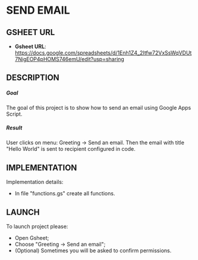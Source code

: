 SEND EMAIL
==========


GSHEET URL
----------

* **Gsheet URL**: https://docs.google.com/spreadsheets/d/1Enh1Z4_2Itfw72VxSsWqVDUt7NigEOP4pHOMS746emU/edit?usp=sharing


DESCRIPTION
-----------

##### Goal
The goal of this project is to show how to send an email using Google Apps Script. 

##### Result 
User clicks on menu: Greeting -> Send an email. Then the email with title "Hello World" is sent to recipient configured in code.


IMPLEMENTATION
-----------

Implementation details:
* In file "functions.gs" create all functions.
  

LAUNCH
------

To launch project please:
* Open Gsheet;
* Choose "Greeting -> Send an email";
* (Optional) Sometimes you will be asked to confirm permissions.